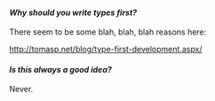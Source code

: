 #### *Why should you write types first?* 

There seem to be some blah, blah, blah reasons here:

http://tomasp.net/blog/type-first-development.aspx/


#### *Is this always a good idea?* 

Never.
